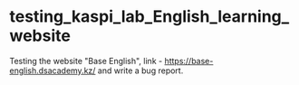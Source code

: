 # testing_kaspi_lab_English_learning_website
Testing the website "Base English", link - https://base-english.dsacademy.kz/ and write a bug report.
